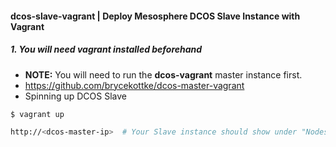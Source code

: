 #### dcos-slave-vagrant | Deploy Mesosphere DCOS Slave Instance with Vagrant

##### 1. You will need vagrant installed beforehand

  - **NOTE:** You will need to run the **dcos-vagrant** master instance first.
  - https://github.com/brycekottke/dcos-master-vagrant
  - Spinning up DCOS Slave

```bash
$ vagrant up

http://<dcos-master-ip>  # Your Slave instance should show under "Nodes". Can take 10 - 15 mins
```
